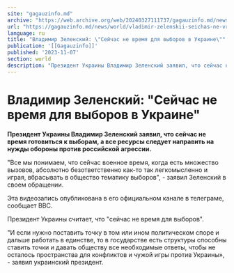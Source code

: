 ```yaml
---
site: "gagauzinfo.md"
archive: "https://web.archive.org/web/20240327111737/gagauzinfo.md/news/world/vladimir-zelenskii-seichas-ne-vremya-dlya-viborov-v-ukraine"
url: "https://gagauzinfo.md/news/world/vladimir-zelenskii-seichas-ne-vremya-dlya-viborov-v-ukraine"
language: ru
title: "Владимир Зеленский: \"Сейчас не время для выборов в Украине\""
publication: '[[Gagauzinfo]]'
published: '2023-11-07'
section: world
description: "Президент Украины Владимир Зеленский заявил, что сейчас не время готовиться к выборам, а все ресурсы следует направить на нужды обороны против российской агрессии."
---
```


# Владимир Зеленский: "Сейчас не время для выборов в Украине"

**Президент Украины Владимир Зеленский заявил, что сейчас не время готовиться к выборам, а все ресурсы следует направить на нужды обороны против российской агрессии.**

"Все мы понимаем, что сейчас военное время, когда есть множество вызовов, абсолютно безответственно как-то так легкомысленно и играя, вбрасывать в общество тематику выборов", - заявил Зеленский в своем обращении.

Эта видеозапись опубликована в его официальном канале в телеграме, сообщает BBC.

Президент Украины считает, что "сейчас не время для выборов".

"И если нужно поставить точку в том или ином политическом споре и дальше работать в единстве, то в государстве есть структуры способны ставить точки и давать обществу все необходимые ответы, чтобы не осталось пространства для конфликтов и чужой игры против Украины», - заявил украинский президент.